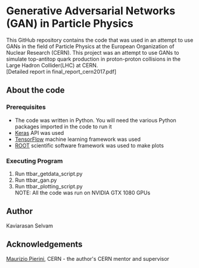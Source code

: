 # Generative Adversarial Networks (GAN) in Particle Physics
This GitHub repository contains the code that was used in an attempt to use GANs in the field of Particle Physics at the European Organization of Nuclear Research (CERN). This project was an attempt to use GANs to simulate top-antitop quark production in proton-proton collisions in the Large Hadron Collider(LHC) at CERN. <br />
[Detailed report in final_report_cern2017.pdf]

## About the code
### Prerequisites
* The code was written in Python. You will need the various Python packages imported in the code to run it
* [Keras](https://keras.io/) API was used
* [TensorFlow](https://www.tensorflow.org/) machine learning framework was used
* [ROOT](https://root.cern.ch/) scientific software framework was used to make plots <br />

### Executing Program
1. Run ttbar_getdata_script.py <br />
2. Run ttbar_gan.py <br />
3. Run ttbar_plotting_script.py <br />
NOTE: All the code was run on NVIDIA GTX 1080 GPUs

## Author
Kaviarasan Selvam

## Acknowledgements
[Maurizio Pierini](https://ch.linkedin.com/in/maurizio-pierini-a04889a), CERN - the author's CERN mentor and supervisor


